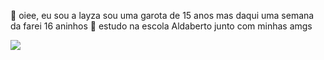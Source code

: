 🧸 oiee, eu sou a layza
sou uma garota de 15 anos mas daqui uma semana da farei 16 aninhos 🧁
estudo na escola Aldaberto junto com minhas amgs 

![](https://i.giphy.com/media/v1.Y2lkPTc5MGI3NjExenVnamJhYjBhZzI0NDA0cnUxOXk1Z3I2MjJkN3ZnZnFsdzk2NG5oaSZlcD12MV9pbnRlcm5hbF9naWZfYnlfaWQmY3Q9Zw/VbawWIGNtKYwOFXF7U/giphy.gif)
